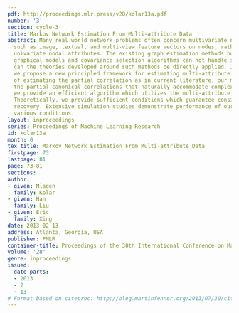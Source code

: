 ```yaml
---
pdf: http://proceedings.mlr.press/v28/kolar13a.pdf
number: '3'
section: cycle-3
title: Markov Network Estimation From Multi-attribute Data
abstract: Many real world network problems often concern multivariate nodal attributes
  such as image, textual, and multi-view feature vectors on nodes, rather than simple
  univariate nodal attributes. The existing graph estimation methods built on Gaussian
  graphical models and covariance selection algorithms can not handle such data, neither
  can the theories developed around such methods be directly applied. In this paper,
  we propose a new principled framework for estimating multi-attribute graphs. Instead
  of estimating the partial correlation as in current literature, our method estimates
  the partial canonical correlations that naturally accommodate complex nodal features.  Computationally,
  we provide an efficient algorithm which utilizes the multi-attribute structure.
  Theoretically, we provide sufficient conditions which guarantee consistent graph
  recovery. Extensive simulation studies demonstrate performance of our method under
  various conditions.
layout: inproceedings
series: Proceedings of Machine Learning Research
id: kolar13a
month: 0
tex_title: Markov Network Estimation From Multi-attribute Data
firstpage: 73
lastpage: 81
page: 73-81
sections: 
author:
- given: Mladen
  family: Kolar
- given: Han
  family: Liu
- given: Eric
  family: Xing
date: 2013-02-13
address: Atlanta, Georgia, USA
publisher: PMLR
container-title: Proceedings of the 30th International Conference on Machine Learning
volume: '28'
genre: inproceedings
issued:
  date-parts:
  - 2013
  - 2
  - 13
# Format based on citeproc: http://blog.martinfenner.org/2013/07/30/citeproc-yaml-for-bibliographies/
---
```

